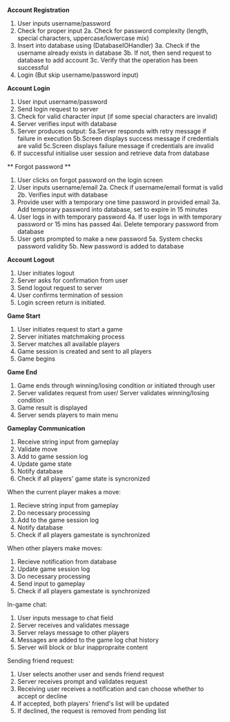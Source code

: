 **Account Registration**

1. User inputs username/password
2. Check for proper input 
    2a. Check for password complexity (length, special characters, uppercase/lowercase mix)
3. Insert into database using (DatabaseIOHandler)
    3a. Check if the username already exists in database
    3b. If not, then send request to database to add account
    3c. Verify that the operation has been successful
4. Login (But skip username/password input)

**Account Login**
1. User input username/password
2. Send login request to server
3. Check for valid character input (if some special characters are invalid)
4. Server verifies input with database
5. Server produces output:
    5a.Server responds with retry message if failure in execution
    5b.Screen displays success message if credentials are valid
    5c.Screen displays failure message if credentials are invalid
6. If successful initialise user session and retrieve data from database


** Forgot password **
1. User clicks on forgot password on the login screen
2. User inputs username/email
    2a. Check if username/email format is valid
    2b. Verifies input with database
3. Provide user with a temporary one time password in provided email
    3a. Add temporary password into database, set to expire in 15 minutes
4. User logs in with temporary password
    4a. If user logs in with temporary password or 15 mins has passed
        4ai. Delete temporary password from database
5. User gets prompted to make a new password
    5a. System checks password validity
    5b. New password is added to database




**Account Logout**
1. User initiates logout
2. Server asks for confirmation from user
3. Send logout request to server
4. User confirms termination of session
5. Login screen return is initiated.

**Game Start**
1. User initiates request to start a game
2. Server initiates matchmaking process
3. Server matches all available players
4. Game session is created and sent to all players
5. Game begins

**Game End**
1. Game ends through winning/losing condition or initiated through user
2. Server validates request from user/ Server validates winning/losing condition
3. Game result is displayed
4. Server sends players to main menu

**Gameplay Communication**
1. Receive string input from gameplay
2. Validate move
3. Add to game session log
4. Update game state
5. Notify database
6. Check if all players' game state is syncronized

When the current player makes a move:
1. Recieve string input from gameplay
2. Do necessary processing
3. Add to the game session log
4. Notify database
5. Check if all players gamestate is synchronized

When other players make moves:
1. Recieve notification from database
2. Update game session log
3. Do necessary processing
4. Send input to gameplay
5. Check if all players gamestate is synchronized

In-game chat:
1. User inputs message to chat field
2. Server receives and validates message
3. Server relays message to other players
4. Messages are added to the game log chat history
5. Server will block or blur inappropraite content

Sending friend request:
1. User selects another user and sends friend request
2. Server receives prompt and validates request
3. Receiving user receives a notification and can choose whether to accept or decline
4. If accepted, both players' friend's list will be updated
5. If declined, the request is removed from pending list